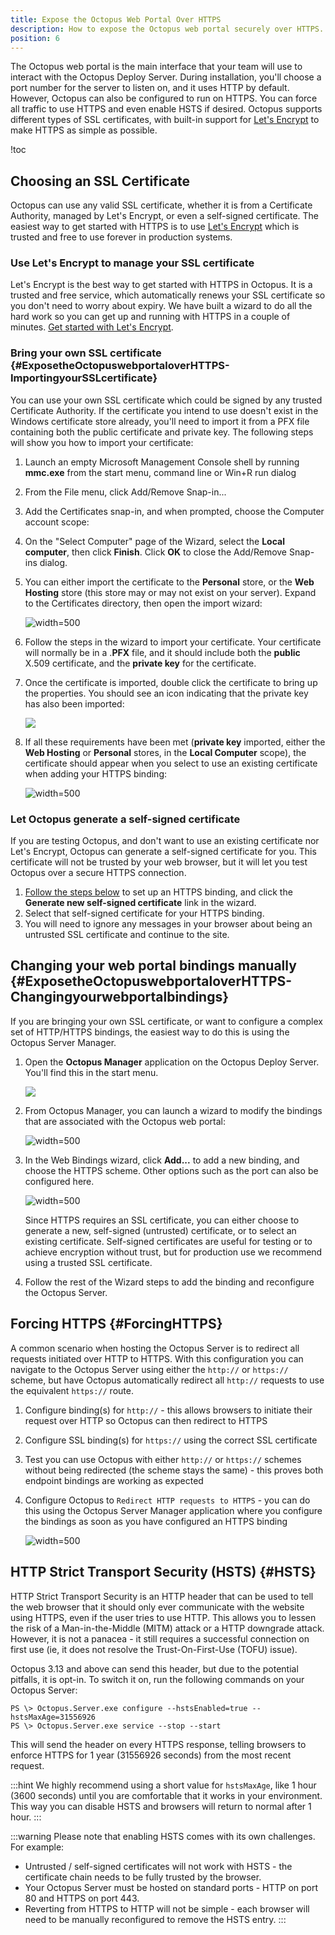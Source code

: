 ```yaml
---
title: Expose the Octopus Web Portal Over HTTPS
description: How to expose the Octopus web portal securely over HTTPS.
position: 6
---
```


The Octopus web portal is the main interface that your team will use to interact with the Octopus Deploy Server. During installation, you'll choose a port number for the server to listen on, and it uses HTTP by default. However, Octopus can also be configured to run on HTTPS. You can force all traffic to use HTTPS and even enable HSTS if desired. Octopus supports different types of SSL certificates, with built-in support for [Let's Encrypt](/docs/administration/security/exposing-octopus/lets-encrypt-integration.md) to make HTTPS as simple as possible.

!toc

## Choosing an SSL Certificate

Octopus can use any valid SSL certificate, whether it is from a Certificate Authority, managed by Let's Encrypt, or even a self-signed certificate. The easiest way to get started with HTTPS is to use [Let's Encrypt](/docs/administration/security/exposing-octopus/lets-encrypt-integration.md) which is trusted and free to use forever in production systems.

### Use Let's Encrypt to manage your SSL certificate

Let's Encrypt is the best way to get started with HTTPS in Octopus. It is a trusted and free service, which automatically renews your SSL certificate so you don't need to worry about expiry. We have built a wizard to do all the hard work so you can get up and running with HTTPS in a couple of minutes. [Get started with Let's Encrypt](/docs/administration/security/exposing-octopus/lets-encrypt-integration.md).

### Bring your own SSL certificate {#ExposetheOctopuswebportaloverHTTPS-ImportingyourSSLcertificate}

You can use your own SSL certificate which could be signed by any trusted Certificate Authority. If the certificate you intend to use doesn't exist in the Windows certificate store already, you'll need to import it from a PFX file containing both the public certificate and private key. The following steps will show you how to import your certificate:

1. Launch an empty Microsoft Management Console shell by running **mmc.exe** from the start menu, command line or Win+R run dialog

1. From the File menu, click Add/Remove Snap-in...
1. Add the Certificates snap-in, and when prompted, choose the Computer account scope:
1. On the "Select Computer" page of the Wizard, select the **Local computer**, then click **Finish**. Click **OK** to close the Add/Remove Snap-ins dialog.
1. You can either import the certificate to the **Personal** store, or the **Web Hosting** store (this store may or may not exist on your server). Expand to the Certificates directory, then open the import wizard:

    ![](/docs/images/3048148/3278100.png "width=500")

1. Follow the steps in the wizard to import your certificate. Your certificate will normally be in a .**PFX** file, and it should include both the **public** X.509 certificate, and the **private key** for the certificate.

1. Once the certificate is imported, double click the certificate to bring up the properties. You should see an icon indicating that the private key has also been imported:

    ![](/docs/images/3048148/3278099.png)

1. If all these requirements have been met (**private key** imported, either the **Web Hosting** or **Personal** stores, in the **Local Computer** scope), the certificate should appear when you select to use an existing certificate when adding your HTTPS binding:

    ![](/docs/images/3048148/3278454.png "width=500")

### Let Octopus generate a self-signed certificate

If you are testing Octopus, and don't want to use an existing certificate nor Let's Encrypt, Octopus can generate a self-signed certificate for you. This certificate will not be trusted by your web browser, but it will let you test Octopus over a secure HTTPS connection.

1. [Follow the steps below](#ExposetheOctopuswebportaloverHTTPS-Changingyourwebportalbindings) to set up an HTTPS binding, and click the **Generate new self-signed certificate** link in the wizard.
1. Select that self-signed certificate for your HTTPS binding.
1. You will need to ignore any messages in your browser about being an untrusted SSL certificate and continue to the site.

## Changing your web portal bindings manually {#ExposetheOctopuswebportaloverHTTPS-Changingyourwebportalbindings}

If you are bringing your own SSL certificate, or want to configure a complex set of HTTP/HTTPS bindings, the easiest way to do this is using the Octopus Server Manager.

1. Open the **Octopus Manager** application on the Octopus Deploy Server. You'll find this in the start menu.

    ![](/docs/images/3048148/3278103.png)

1. From Octopus Manager, you can launch a wizard to modify the bindings that are associated with the Octopus web portal:

    ![](/docs/images/3048148/3278102.png "width=500")

1. In the Web Bindings wizard, click **Add...** to add a new binding, and choose the HTTPS scheme. Other options such as the port can also be configured here.

    ![](/docs/images/3048148/3278452.png "width=500")

    Since HTTPS requires an SSL certificate, you can either choose to generate a new, self-signed (untrusted) certificate, or to select an existing certificate. Self-signed certificates are useful for testing or to achieve encryption without trust, but for production use we recommend using a trusted SSL certificate.

1. Follow the rest of the Wizard steps to add the binding and reconfigure the Octopus Server.

## Forcing HTTPS {#ForcingHTTPS}

A common scenario when hosting the Octopus Server is to redirect all requests initiated over HTTP to HTTPS. With this configuration you can navigate to the Octopus Server using either the `http://` or `https://` scheme, but have Octopus automatically redirect all `http://` requests to use the equivalent `https://` route.

1. Configure binding(s) for `http://` - this allows browsers to initiate their request over HTTP so Octopus can then redirect to HTTPS
1. Configure SSL binding(s) for `https://` using the correct SSL certificate
1. Test you can use Octopus with either `http://` or `https://` schemes without being redirected (the scheme stays the same) - this proves both endpoint bindings are working as expected
1. Configure Octopus to `Redirect HTTP requests to HTTPS` - you can do this using the Octopus Server Manager application where you configure the bindings as soon as you have configured an HTTPS binding

    ![](expose-the-octopus-web-portal-over-https-force-https.png "width=500")

## HTTP Strict Transport Security (HSTS) {#HSTS}

HTTP Strict Transport Security is an HTTP header that can be used to tell the web browser that it should only ever communicate with the website using HTTPS, even if the user tries to use HTTP. This allows you to lessen the risk of a Man-in-the-Middle (MITM) attack or a HTTP downgrade attack. However, it is not a panacea - it still requires a successful connection on first use (ie, it does not resolve the Trust-On-First-Use (TOFU) issue).

Octopus 3.13 and above can send this header, but due to the potential pitfalls, it is opt-in. To switch it on, run the following commands on your Octopus Server:

```text
PS \> Octopus.Server.exe configure --hstsEnabled=true --hstsMaxAge=31556926
PS \> Octopus.Server.exe service --stop --start
```

This will send the header on every HTTPS response, telling browsers to enforce HTTPS for 1 year (31556926 seconds) from the most recent request.

:::hint
We highly recommend using a short value for `hstsMaxAge`, like 1 hour (3600 seconds) until you are comfortable that it works in your environment. This way you can disable HSTS and browsers will return to normal after 1 hour.
:::

:::warning
Please note that enabling HSTS comes with its own challenges. For example:

* Untrusted / self-signed certificates will not work with HSTS - the certificate chain needs to be fully trusted by the browser.
* Your Octopus Server must be hosted on standard ports - HTTP on port 80 and HTTPS on port 443.
* Reverting from HTTPS to HTTP will not be simple - each browser will need to be manually reconfigured to remove the HSTS entry.
:::
